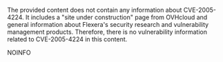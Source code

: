 The provided content does not contain any information about CVE-2005-4224. It includes a "site under construction" page from OVHcloud and general information about Flexera's security research and vulnerability management products. Therefore, there is no vulnerability information related to CVE-2005-4224 in this content.

NOINFO